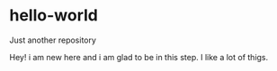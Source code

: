 # hello-world
Just another repository 

Hey! i am new here and i am glad to be in this step. I like a lot of thigs. 
